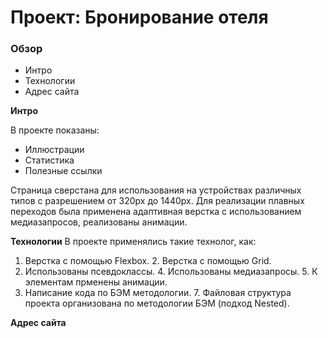# Проект: Бронирование отеля

### Обзор
* Интро
* Технологии
* Адрес сайта

**Интро**

В проекте показаны:
* Иллюстрации
* Статистика
* Полезные ссылки

Страница сверстана для использования на устройствах различных типов с разрешением от 320px до 1440px. Для реализации плавных переходов была применена адаптивная верстка с использованием медиазапросов, реализованы анимации.

**Технологии**
   В проекте применялись такие технолог, как:
   1. Верстка с помощью Flexbox.
	 2. Верстка с помощью Grid.
   3. Использованы псевдоклассы.
	 4. Использованы медиазапросы.
	 5. К элементам прменены анимации.
   6. Написание кода по БЭМ методологии.
	 7. Файловая структура проекта организована по методологии БЭМ (подход Nested).

**Адрес сайта**
